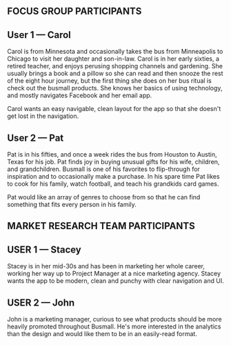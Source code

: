 ## FOCUS GROUP PARTICIPANTS

## User 1 — Carol 
Carol is from Minnesota and occasionally takes the bus from Minneapolis to Chicago to visit her daughter and son-in-law. Carol is in her early sixties, a retired teacher, and enjoys perusing shopping channels and gardening. She usually brings a book and a pillow so she can read and then snooze the rest of the eight hour journey, but the first thing she does on her bus ritual is check out the busmall products. She knows her basics of using technology, and mostly navigates Facebook and her email app. 

Carol wants an easy navigable, clean layout for the app so that she doesn't get lost in the navigation. 

## User 2 — Pat
Pat is in his fifties, and once a week rides the bus from Houston to Austin, Texas for his job. Pat finds joy in buying unusual gifts for his wife, children, and grandchildren. Busmall is one of his favorites to flip-through for inspiration and to occasionally make a purchase. In his spare time Pat likes to cook for his family, watch football, and teach his grandkids card games.

Pat would like an array of genres to choose from so that he can find something that fits every person in his family. 

## MARKET RESEARCH TEAM PARTICIPANTS

## USER 1 — Stacey
Stacey is in her mid-30s and has been in marketing her whole career, working her way up to Project Manager at a nice marketing agency. Stacey wants the app to be modern, clean and punchy with clear navigation and UI. 

## USER 2 — John
John is a marketing manager, curious to see what products should be more heavily promoted throughout Busmall. He's more interested in the analytics than the design and would like them to be in an easily-read format. 
